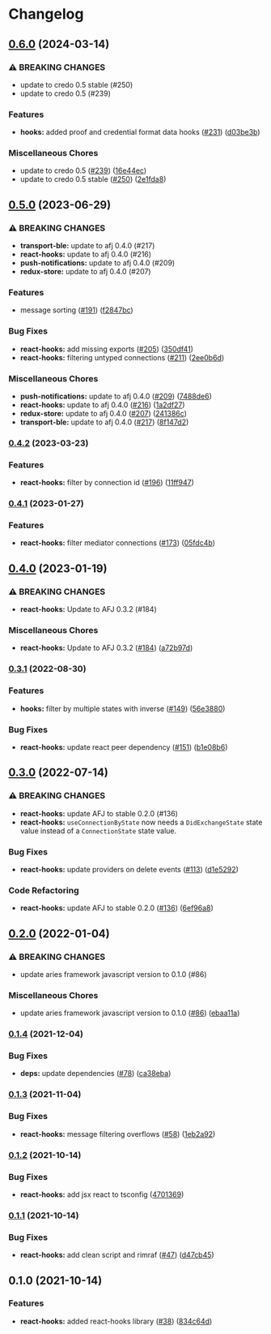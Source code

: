 # Changelog

## [0.6.0](https://www.github.com/openwallet-foundation/credo-ts-ext/compare/react-hooks-v0.5.0...react-hooks-v0.6.0) (2024-03-14)


### ⚠ BREAKING CHANGES

* update to credo 0.5 stable (#250)
* update to credo 0.5 (#239)

### Features

* **hooks:** added proof and credential format data hooks ([#231](https://www.github.com/openwallet-foundation/credo-ts-ext/issues/231)) ([d03be3b](https://www.github.com/openwallet-foundation/credo-ts-ext/commit/d03be3bb5b5a448c30f3124bd6295bd678cf84ff))


### Miscellaneous Chores

* update to credo 0.5 ([#239](https://www.github.com/openwallet-foundation/credo-ts-ext/issues/239)) ([16e44ec](https://www.github.com/openwallet-foundation/credo-ts-ext/commit/16e44ec3134bf401bc98e89918a3cc5d223f90d6))
* update to credo 0.5 stable ([#250](https://www.github.com/openwallet-foundation/credo-ts-ext/issues/250)) ([2e1fda8](https://www.github.com/openwallet-foundation/credo-ts-ext/commit/2e1fda896d166306dc051284e7c8016cd8111f1d))

## [0.5.0](https://www.github.com/hyperledger/aries-framework-javascript-ext/compare/react-hooks-v0.4.2...react-hooks-v0.5.0) (2023-06-29)


### ⚠ BREAKING CHANGES

* **transport-ble:** update to afj 0.4.0 (#217)
* **react-hooks:** update to afj 0.4.0 (#216)
* **push-notifications:** update to afj 0.4.0 (#209)
* **redux-store:** update to afj 0.4.0 (#207)

### Features

* message sorting ([#191](https://www.github.com/hyperledger/aries-framework-javascript-ext/issues/191)) ([f2847bc](https://www.github.com/hyperledger/aries-framework-javascript-ext/commit/f2847bcad80518ed8c383d7e4af4f8cd35a1e68f))


### Bug Fixes

* **react-hooks:** add missing exports ([#205](https://www.github.com/hyperledger/aries-framework-javascript-ext/issues/205)) ([350df41](https://www.github.com/hyperledger/aries-framework-javascript-ext/commit/350df414d1e3010dec6aad11a0d9a6d8977e15d0))
* **react-hooks:** filtering untyped connections ([#211](https://www.github.com/hyperledger/aries-framework-javascript-ext/issues/211)) ([2ee0b6d](https://www.github.com/hyperledger/aries-framework-javascript-ext/commit/2ee0b6d152244c934ab8aaa9d3b569dcff70d0e3))


### Miscellaneous Chores

* **push-notifications:** update to afj 0.4.0 ([#209](https://www.github.com/hyperledger/aries-framework-javascript-ext/issues/209)) ([7488de6](https://www.github.com/hyperledger/aries-framework-javascript-ext/commit/7488de64ee029dd58b6452532b4ef067497678c6))
* **react-hooks:** update to afj 0.4.0 ([#216](https://www.github.com/hyperledger/aries-framework-javascript-ext/issues/216)) ([1a2df27](https://www.github.com/hyperledger/aries-framework-javascript-ext/commit/1a2df2788a642cc715d4a033526174eab486cfa0))
* **redux-store:** update to afj 0.4.0 ([#207](https://www.github.com/hyperledger/aries-framework-javascript-ext/issues/207)) ([241386c](https://www.github.com/hyperledger/aries-framework-javascript-ext/commit/241386c564a88e79806cd8366590dd55452804ac))
* **transport-ble:** update to afj 0.4.0 ([#217](https://www.github.com/hyperledger/aries-framework-javascript-ext/issues/217)) ([8f147d2](https://www.github.com/hyperledger/aries-framework-javascript-ext/commit/8f147d22fe46a4014c63a11ecfe919b3286e63b3))

### [0.4.2](https://www.github.com/hyperledger/aries-framework-javascript-ext/compare/react-hooks-v0.4.1...react-hooks-v0.4.2) (2023-03-23)


### Features

* **react-hooks:** filter by connection id ([#196](https://www.github.com/hyperledger/aries-framework-javascript-ext/issues/196)) ([11ff947](https://www.github.com/hyperledger/aries-framework-javascript-ext/commit/11ff9473feeb5549b2f9c9c081fb1a68e83afab5))

### [0.4.1](https://www.github.com/hyperledger/aries-framework-javascript-ext/compare/react-hooks-v0.4.0...react-hooks-v0.4.1) (2023-01-27)


### Features

* **react-hooks:** filter mediator connections ([#173](https://www.github.com/hyperledger/aries-framework-javascript-ext/issues/173)) ([05fdc4b](https://www.github.com/hyperledger/aries-framework-javascript-ext/commit/05fdc4bae546af8ef48fdeb026a035efc5535439))

## [0.4.0](https://www.github.com/hyperledger/aries-framework-javascript-ext/compare/react-hooks-v0.3.1...react-hooks-v0.4.0) (2023-01-19)


### ⚠ BREAKING CHANGES

* **react-hooks:** Update to AFJ 0.3.2 (#184)

### Miscellaneous Chores

* **react-hooks:** Update to AFJ 0.3.2 ([#184](https://www.github.com/hyperledger/aries-framework-javascript-ext/issues/184)) ([a72b97d](https://www.github.com/hyperledger/aries-framework-javascript-ext/commit/a72b97d0180e5ee8ac2b0d87f2745a427611ca42))

### [0.3.1](https://www.github.com/hyperledger/aries-framework-javascript-ext/compare/react-hooks-v0.3.0...react-hooks-v0.3.1) (2022-08-30)


### Features

* **hooks:** filter by multiple states with inverse ([#149](https://www.github.com/hyperledger/aries-framework-javascript-ext/issues/149)) ([56e3880](https://www.github.com/hyperledger/aries-framework-javascript-ext/commit/56e3880a51a72e1504ed051036c5e782ed53a684))


### Bug Fixes

* **react-hooks:** update react peer dependency ([#151](https://www.github.com/hyperledger/aries-framework-javascript-ext/issues/151)) ([b1e08b6](https://www.github.com/hyperledger/aries-framework-javascript-ext/commit/b1e08b658407b67018f945ca30ce8b8417226751))

## [0.3.0](https://www.github.com/hyperledger/aries-framework-javascript-ext/compare/react-hooks-v0.2.0...react-hooks-v0.3.0) (2022-07-14)


### ⚠ BREAKING CHANGES

* **react-hooks:** update AFJ to stable 0.2.0 (#136)
* **react-hooks:** `useConnectionByState` now needs a `DidExchangeState` state value instead of a `ConnectionState` state value.

### Bug Fixes

* **react-hooks:** update providers on delete events ([#113](https://www.github.com/hyperledger/aries-framework-javascript-ext/issues/113)) ([d1e5292](https://www.github.com/hyperledger/aries-framework-javascript-ext/commit/d1e52929275e69c963bb0dd35a878aba4f250bd9))


### Code Refactoring

* **react-hooks:** update AFJ to stable 0.2.0 ([#136](https://www.github.com/hyperledger/aries-framework-javascript-ext/issues/136)) ([6ef96a8](https://www.github.com/hyperledger/aries-framework-javascript-ext/commit/6ef96a8c01a8568b2c6d1808fbdce3b4476dd13b))

## [0.2.0](https://www.github.com/hyperledger/aries-framework-javascript-ext/compare/react-hooks-v0.1.4...react-hooks-v0.2.0) (2022-01-04)


### ⚠ BREAKING CHANGES

* update aries framework javascript version to 0.1.0 (#86)

### Miscellaneous Chores

* update aries framework javascript version to 0.1.0 ([#86](https://www.github.com/hyperledger/aries-framework-javascript-ext/issues/86)) ([ebaa11a](https://www.github.com/hyperledger/aries-framework-javascript-ext/commit/ebaa11a8f1c4588b020e870abd092a5813ec28ef))

### [0.1.4](https://www.github.com/hyperledger/aries-framework-javascript-ext/compare/react-hooks-v0.1.3...react-hooks-v0.1.4) (2021-12-04)


### Bug Fixes

* **deps:** update dependencies ([#78](https://www.github.com/hyperledger/aries-framework-javascript-ext/issues/78)) ([ca38eba](https://www.github.com/hyperledger/aries-framework-javascript-ext/commit/ca38eba50dbb524269865d4fbfcb2d33720d0b48))

### [0.1.3](https://www.github.com/hyperledger/aries-framework-javascript-ext/compare/react-hooks-v0.1.2...react-hooks-v0.1.3) (2021-11-04)


### Bug Fixes

* **react-hooks:** message filtering overflows ([#58](https://www.github.com/hyperledger/aries-framework-javascript-ext/issues/58)) ([1eb2a92](https://www.github.com/hyperledger/aries-framework-javascript-ext/commit/1eb2a92dcf28e7693ed75c7a00f234eea4782b1f))

### [0.1.2](https://www.github.com/hyperledger/aries-framework-javascript-ext/compare/react-hooks-v0.1.1...react-hooks-v0.1.2) (2021-10-14)


### Bug Fixes

* **react-hooks:** add jsx react to tsconfig ([4701369](https://www.github.com/hyperledger/aries-framework-javascript-ext/commit/47013691f173016860abbef0a7fc7541c33302c3))

### [0.1.1](https://www.github.com/hyperledger/aries-framework-javascript-ext/compare/react-hooks-v0.1.0...react-hooks-v0.1.1) (2021-10-14)


### Bug Fixes

* **react-hooks:** add clean script and rimraf ([#47](https://www.github.com/hyperledger/aries-framework-javascript-ext/issues/47)) ([d47cb45](https://www.github.com/hyperledger/aries-framework-javascript-ext/commit/d47cb45f220db5b04020494b2c438a05f8a55fb8))

## 0.1.0 (2021-10-14)


### Features

* **react-hooks:** added react-hooks library ([#38](https://www.github.com/hyperledger/aries-framework-javascript-ext/issues/38)) ([834c64d](https://www.github.com/hyperledger/aries-framework-javascript-ext/commit/834c64d4c4c928436920145bc52014c947ecaac8))
